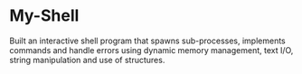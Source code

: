 <h1>My-Shell</h1>

<p>
Built an interactive shell program that spawns sub-processes, implements commands and handle errors using dynamic memory management, text I/O, string manipulation and use of structures.
</p>
